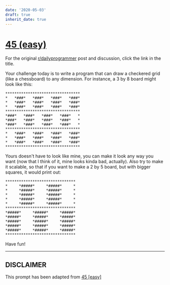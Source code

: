 ```yaml
---
date: '2020-05-03'
draft: true
inherit_date: true
---
```


# [45 (easy)](https://www.reddit.com/r/dailyprogrammer/comments/sv6lw/4272012_challenge_45_easy/)

For the original [r/dailyprogrammer](https://www.reddit.com/r/dailyprogrammer/) post and discussion, click the link in the title.

Your challenge today is to write a program that can draw a checkered grid (like a chessboard) to any dimension. For instance, a 3 by 8 board might look like this: 


```
*********************************
*   *###*   *###*   *###*   *###*
*   *###*   *###*   *###*   *###*
*   *###*   *###*   *###*   *###*
*********************************
*###*   *###*   *###*   *###*   *
*###*   *###*   *###*   *###*   *
*###*   *###*   *###*   *###*   *
*********************************
*   *###*   *###*   *###*   *###*
*   *###*   *###*   *###*   *###*
*   *###*   *###*   *###*   *###*
*********************************
```
Yours doesn't have to look like mine, you can make it look any way you want (now that I think of it, mine looks kinda bad, actually). Also try to make it scalable, so that if you want to make a 2 by 5 board, but with bigger squares, it would print out:


```
*******************************
*     *#####*     *#####*     *
*     *#####*     *#####*     *
*     *#####*     *#####*     *
*     *#####*     *#####*     *
*     *#####*     *#####*     *
*******************************
*#####*     *#####*     *#####*
*#####*     *#####*     *#####*
*#####*     *#####*     *#####*
*#####*     *#####*     *#####*
*#####*     *#####*     *#####*
*******************************
```
Have fun!


----
## **DISCLAIMER**
This prompt has been adapted from [45 [easy]](https://www.reddit.com/r/dailyprogrammer/comments/sv6lw/4272012_challenge_45_easy/
)
